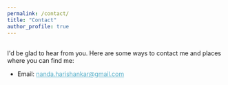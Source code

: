 ```yaml
---
permalink: /contact/
title: "Contact"
author_profile: true
---
```

<br>
I'd be glad to hear from you. Here are some ways to contact me and places where you can find me:

* Email: <a href="mailto:nanda.harishankar@gmail.com"><style> a { color: #52ADC8; } </style>nanda.harishankar@gmail.com</a>
